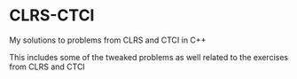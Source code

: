 # CLRS-CTCI
My solutions to problems from CLRS and CTCI in C++

This includes some of the tweaked problems as well related to the exercises from CLRS and CTCI
